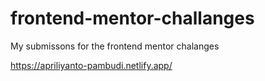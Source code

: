# frontend-mentor-challanges
My submissons for the frontend mentor chalanges

https://apriliyanto-pambudi.netlify.app/
